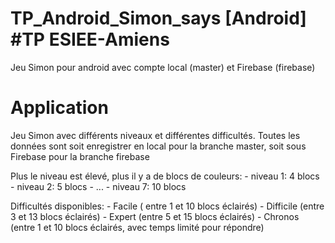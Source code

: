 # TP_Android_Simon_says [Android] #TP ESIEE-Amiens
 
Jeu Simon pour android avec compte local (master) et Firebase (firebase)

# Application

Jeu Simon avec différents niveaux et différentes difficultés.
Toutes les données sont soit enregistrer en local pour la branche master, soit sous Firebase pour la branche firebase

Plus le niveau est élevé, plus il y a de blocs de couleurs:
      - niveau 1: 4 blocs
      - niveau 2: 5 blocs 
      - ...
      - niveau 7: 10 blocs

Difficultés disponibles:
      - Facile ( entre 1 et 10 blocs éclairés)
      - Difficile (entre 3 et 13 blocs éclairés)
      - Expert (entre 5 et 15 blocs éclairés)
      - Chronos (entre 1 et 10 blocs éclairés, avec temps limité pour répondre)
